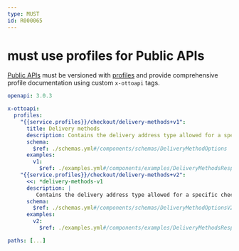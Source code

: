 ```yaml
---
type: MUST
id: R000065
---
```


# must use profiles for Public APIs

[Public APIs](./guidelines/010_core-principles/0030_api-scope.md) must be versioned with [profiles](./guidelines/020_guidelines/040_hypermedia/4000_profiles.md) and provide comprehensive profile documentation using custom `x-ottoapi` tags.

```yml
openapi: 3.0.3

x-ottoapi:
  profiles:
    "{{service.profiles}}/checkout/delivery-methods+v1":
      title: Delivery methods
      description: Contains the delivery address type allowed for a specific checkout.
      schema:
        $ref: ./schemas.yml#/components/schemas/DeliveryMethodOptions
      examples:
        v1:
          $ref: ./examples.yml#/components/examples/DeliveryMethodsResponseV1
    "{{service.profiles}}/checkout/delivery-methods+v2":
      <<: *delivery-methods-v1
      description: |
         Contains the delivery address type allowed for a specific checkout. Includes express delivery options.
      schema:
        $ref: ./schemas.yml#/components/schemas/DeliveryMethodOptionsV2
      examples:
        v2:
          $ref: ./examples.yml#/components/examples/DeliveryMethodsResponseV2

paths: [...]
```
